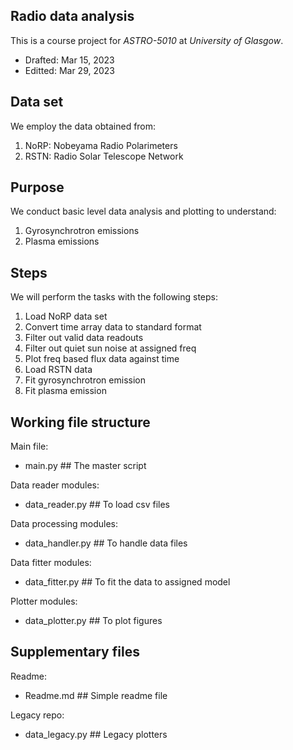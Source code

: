 ## Radio data analysis
This is a course project for *ASTRO-5010* at *University of Glasgow*.
- Drafted: Mar 15, 2023
- Editted: Mar 29, 2023

## Data set
We employ the data obtained from:
1. NoRP: Nobeyama Radio Polarimeters
2. RSTN: Radio Solar Telescope Network

## Purpose
We conduct basic level data analysis and plotting to understand:
1. Gyrosynchrotron emissions
2. Plasma emissions

## Steps
We will perform the tasks with the following steps:
1. Load NoRP data set
2. Convert time array data to standard format
3. Filter out valid data readouts
4. Filter out quiet sun noise at assigned freq
5. Plot freq based flux data against time
6. Load RSTN data
7. Fit gyrosynchrotron emission
8. Fit plasma emission

## Working file structure
Main file:
- main.py               ## The master script

Data reader modules:
- data_reader.py        ## To load csv files

Data processing modules:
- data_handler.py       ## To handle data files

Data fitter modules:
- data_fitter.py        ## To fit the data to assigned model

Plotter modules:
- data_plotter.py       ## To plot figures

## Supplementary files
Readme:
- Readme.md             ## Simple readme file

Legacy repo:
- data_legacy.py        ## Legacy plotters
